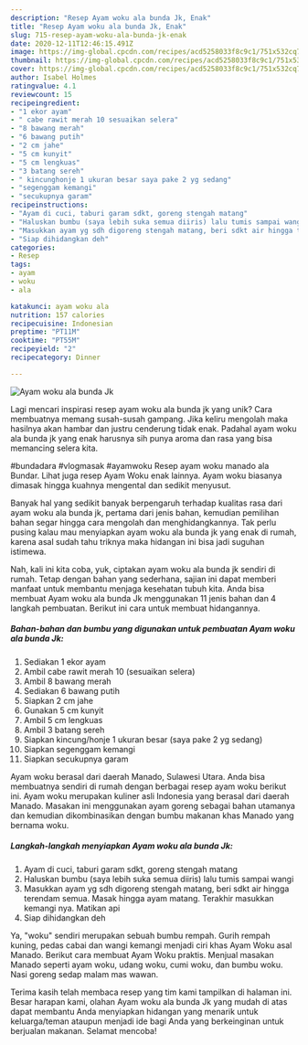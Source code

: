 ```yaml
---
description: "Resep Ayam woku ala bunda Jk, Enak"
title: "Resep Ayam woku ala bunda Jk, Enak"
slug: 715-resep-ayam-woku-ala-bunda-jk-enak
date: 2020-12-11T12:46:15.491Z
image: https://img-global.cpcdn.com/recipes/acd5258033f8c9c1/751x532cq70/ayam-woku-ala-bunda-jk-foto-resep-utama.jpg
thumbnail: https://img-global.cpcdn.com/recipes/acd5258033f8c9c1/751x532cq70/ayam-woku-ala-bunda-jk-foto-resep-utama.jpg
cover: https://img-global.cpcdn.com/recipes/acd5258033f8c9c1/751x532cq70/ayam-woku-ala-bunda-jk-foto-resep-utama.jpg
author: Isabel Holmes
ratingvalue: 4.1
reviewcount: 15
recipeingredient:
- "1 ekor ayam"
- " cabe rawit merah 10 sesuaikan selera"
- "8 bawang merah"
- "6 bawang putih"
- "2 cm jahe"
- "5 cm kunyit"
- "5 cm lengkuas"
- "3 batang sereh"
- " kincunghonje 1 ukuran besar saya pake 2 yg sedang"
- "segenggam kemangi"
- "secukupnya garam"
recipeinstructions:
- "Ayam di cuci, taburi garam sdkt, goreng stengah matang"
- "Haluskan bumbu (saya lebih suka semua diiris) lalu tumis sampai wangi"
- "Masukkan ayam yg sdh digoreng stengah matang, beri sdkt air hingga terendam semua. Masak hingga ayam matang. Terakhir masukkan kemangi nya. Matikan api"
- "Siap dihidangkan deh"
categories:
- Resep
tags:
- ayam
- woku
- ala

katakunci: ayam woku ala 
nutrition: 157 calories
recipecuisine: Indonesian
preptime: "PT11M"
cooktime: "PT55M"
recipeyield: "2"
recipecategory: Dinner

---
```



![Ayam woku ala bunda Jk](https://img-global.cpcdn.com/recipes/acd5258033f8c9c1/751x532cq70/ayam-woku-ala-bunda-jk-foto-resep-utama.jpg)

Lagi mencari inspirasi resep ayam woku ala bunda jk yang unik? Cara membuatnya memang susah-susah gampang. Jika keliru mengolah maka hasilnya akan hambar dan justru cenderung tidak enak. Padahal ayam woku ala bunda jk yang enak harusnya sih punya aroma dan rasa yang bisa memancing selera kita.

#bundadara #vlogmasak #ayamwoku Resep ayam woku manado ala Bundar. Lihat juga resep Ayam Woku enak lainnya. Ayam woku biasanya dimasak hingga kuahnya mengental dan sedikit menyusut.

Banyak hal yang sedikit banyak berpengaruh terhadap kualitas rasa dari ayam woku ala bunda jk, pertama dari jenis bahan, kemudian pemilihan bahan segar hingga cara mengolah dan menghidangkannya. Tak perlu pusing kalau mau menyiapkan ayam woku ala bunda jk yang enak di rumah, karena asal sudah tahu triknya maka hidangan ini bisa jadi suguhan istimewa.


Nah, kali ini kita coba, yuk, ciptakan ayam woku ala bunda jk sendiri di rumah. Tetap dengan bahan yang sederhana, sajian ini dapat memberi manfaat untuk membantu menjaga kesehatan tubuh kita. Anda bisa membuat Ayam woku ala bunda Jk menggunakan 11 jenis bahan dan 4 langkah pembuatan. Berikut ini cara untuk membuat hidangannya.

<!--inarticleads1-->

##### Bahan-bahan dan bumbu yang digunakan untuk pembuatan Ayam woku ala bunda Jk:

1. Sediakan 1 ekor ayam
1. Ambil  cabe rawit merah 10 (sesuaikan selera)
1. Ambil 8 bawang merah
1. Sediakan 6 bawang putih
1. Siapkan 2 cm jahe
1. Gunakan 5 cm kunyit
1. Ambil 5 cm lengkuas
1. Ambil 3 batang sereh
1. Siapkan  kincung/honje 1 ukuran besar (saya pake 2 yg sedang)
1. Siapkan segenggam kemangi
1. Siapkan secukupnya garam


Ayam woku berasal dari daerah Manado, Sulawesi Utara. Anda bisa membuatnya sendiri di rumah dengan berbagai resep ayam woku berikut ini. Ayam woku merupakan kuliner asli Indonesia yang berasal dari daerah Manado. Masakan ini menggunakan ayam goreng sebagai bahan utamanya dan kemudian dikombinasikan dengan bumbu makanan khas Manado yang bernama woku. 

<!--inarticleads2-->

##### Langkah-langkah menyiapkan Ayam woku ala bunda Jk:

1. Ayam di cuci, taburi garam sdkt, goreng stengah matang
1. Haluskan bumbu (saya lebih suka semua diiris) lalu tumis sampai wangi
1. Masukkan ayam yg sdh digoreng stengah matang, beri sdkt air hingga terendam semua. Masak hingga ayam matang. Terakhir masukkan kemangi nya. Matikan api
1. Siap dihidangkan deh


Ya, &#34;woku&#34; sendiri merupakan sebuah bumbu rempah. Gurih rempah kuning, pedas cabai dan wangi kemangi menjadi ciri khas Ayam Woku asal Manado. Berikut cara membuat Ayam Woku praktis. Menjual masakan Manado seperti ayam woku, udang woku, cumi woku, dan bumbu woku. Nasi goreng sedap malam mas wawan. 

Terima kasih telah membaca resep yang tim kami tampilkan di halaman ini. Besar harapan kami, olahan Ayam woku ala bunda Jk yang mudah di atas dapat membantu Anda menyiapkan hidangan yang menarik untuk keluarga/teman ataupun menjadi ide bagi Anda yang berkeinginan untuk berjualan makanan. Selamat mencoba!
